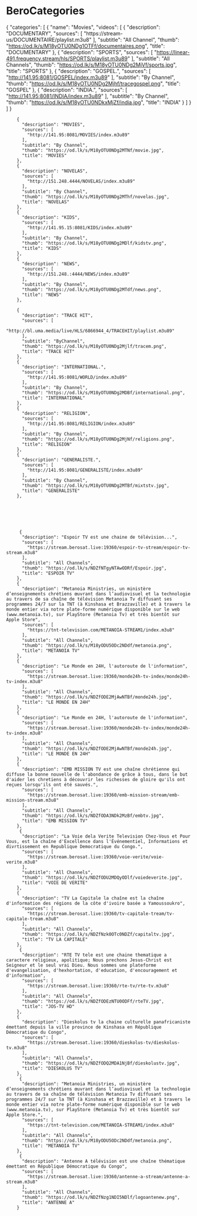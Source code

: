 # BeroCategories
{
  "categories": [
    {
      "name": "Movies",
      "videos": [
             {
          "description": "DOCUMENTARY",
          "sources": [
            "https://stream-us/DOCUMENTAIRE/playlist.m3u8"
          ],
          "subtitle": "All Channel",
          "thumb": "https://od.lk/s/M18yOTU0NDg1OTFf/documentaires.png",
          "title": "DOCUMENTARY"
        },
        {
          "description": "SPORTS",
          "sources": [
            "https://linear-491.frequency.stream/hls/SPORTS/playlist.m3u89"
          ],
          "subtitle": "All Channels",
          "thumb": "https://od.lk/s/M18yOTU0NDg2MjVf/sports.jpg",
          "title": "SPORTS"
        },
          {
          "description": "GOSPEL.",
          "sources": [
            "http://141.95:8081/GOSPEL/index.m3u89"
          ],
          "subtitle": "By Channel",
          "thumb": "https://od.lk/s/M18yOTU0NDg2Mjhf/tracegospel.png",
          "title": "GOSPEL"
        },
        {
          "description": "INDIA.",
          "sources": [
            "http://141.95:8081/INDIA/index.m3u89"
          ],
          "subtitle": "By Channel",
          "thumb": "https://od.lk/s/M18yOTU0NDkxMjZf/india.jpg",
          "title": "INDIA"
        }
      ]
    }
  ]
}



      
        
        {
          "description": "MOVIES",
          "sources": [
            "http://141.95:8081/MOVIES/index.m3u89"
          ],
          "subtitle": "By Channel",
          "thumb": "https://od.lk/s/M18yOTU0NDg2MTNf/movie.jpg",
          "title": "MOVIES"
        },
        {
          "description": "NOVELAS",
          "sources": [
            "http://151.248.4444/NOVELAS/index.m3u89"
          ],
          "subtitle": "By Channel",
          "thumb": "https://od.lk/s/M18yOTU0NDg2MThf/novelas.jpg",
          "title": "NOVELAS"
        },
        {
          "description": "KIDS",
          "sources": [
            "http://141.95.15:8081/KIDS/index.m3u89"
          ],
          "subtitle": "By Channel",
          "thumb": "https://od.lk/s/M18yOTU0NDg2MDlf/kidstv.png",
          "title": "KIDS"
        },
        {
          "description": "NEWS",
          "sources": [
            "http://151.248.:4444/NEWS/index.m3u89"
          ],
          "subtitle": "By Channel",
          "thumb": "https://od.lk/s/M18yOTU0NDg2MTdf/news.png",
          "title": "NEWS"
        },
       
        {
          "description": "TRACE HIT",
          "sources": [
            "http://bl.uma.media/live/HLS/6866944_4/TRACEHIT/playlist.m3u89"
          ],
          "subtitle": "ByChannel",
          "thumb": "https://od.lk/s/M18yOTU0NDg2Mjlf/tracem.png",
          "title": "TRACE HIT"
        },
        {
          "description": "INTERNATIONAL.",
          "sources": [
            "http://141.95:8081/WORLD/index.m3u89"
          ],
          "subtitle": "By Channel",
          "thumb": "https://od.lk/s/M18yOTU0NDg2MDBf/international.png",
          "title": "INTERNATIONAL"
        },
        {
          "description": "RELIGION",
          "sources": [
            "http://141.95:8081/RELIGION/index.m3u89"
          ],
          "subtitle": "By Channel",
          "thumb": "https://od.lk/s/M18yOTU0NDg2MjNf/religions.png",
          "title": "RELIGION"
        },
        {
          "description": "GENERALISTE.",
          "sources": [
            "http://141.95:8081/GENERALISTE/index.m3u89"
          ],
          "subtitle": "By Channel",
          "thumb": "https://od.lk/s/M18yOTU0NDg2MTBf/mixtstv.jpg",
          "title": "GENERALISTE"
        },
      





         {
          "description": "Espoir TV est une chaine de télévision...",
          "sources": [
            "https://stream.berosat.live:19360/espoir-tv-stream/espoir-tv-stream.m3u8"
          ],
          "subtitle": "All Channels",
          "thumb": "https://od.lk/s/NDZfNTgyNTAwODRf/Espoir.jpg",
          "title": "ESPOIR TV"
        },
        {
          "description": "Metanoia Ministries, un ministère d’enseignements chrétiens œuvrant dans l’audiovisuel et la technologie au travers de sa chaîne de télévision Metanoia Tv diffusant ses programmes 24/7 sur la TNT (à Kinshasa et Brazzaville) et à travers le monde entier via notre plate-forme numérique disponible sur le web (www.metanoia.tv), sur PlayStore (Metanoia Tv) et très bientôt sur Apple Store",
          "sources": [
            "https://tnt-television.com/METANOIA-STREAM1/index.m3u8"
          ],
          "subtitle": "All Channels",
          "thumb": "https://od.lk/s/M18yODU5ODc2NDdf/metanoia.png",
          "title": "METANOIA TV"
        },
        {
          "description": "Le Monde en 24H, l'autoroute de l'information",
          "sources": [
            "https://stream.berosat.live:19360/monde24h-tv-index/monde24h-tv-index.m3u8"
          ],
          "subtitle": "All Channels",
          "thumb": "https://od.lk/s/NDZfODE2MjAwNTBf/monde24h.jpg",
          "title": "LE MONDE EN 24H"
        },
        {
          "description": "Le Monde en 24H, l'autoroute de l'information",
          "sources": [
            "https://stream.berosat.live:19360/monde24h-tv-index/monde24h-tv-index.m3u8"
          ],
          "subtitle": "All Channels",
          "thumb": "https://od.lk/s/NDZfODE2MjAwNTBf/monde24h.jpg",
          "title": "LE MONDE EN 24H"
        },
        {
          "description": "EMB MISSION TV est une chaîne chrétienne qui diffuse la bonne nouvelle de l'abondance de grâce à tous, dans le but d'aider les chretiens à découvrir les richesses de gloire qu'ils ont reçues lorsqu'ils ont été sauvés.",
          "sources": [
            "https://stream.berosat.live:19360/emb-mission-stream/emb-mission-stream.m3u8"
          ],
          "subtitle": "All Channels",
          "thumb": "https://od.lk/s/NDZfODA3NDk2MzBf/embtv.jpg",
          "title": "EMB MISSION TV"
        },
         {
          "description": "La Voie dela Verite Television Chez-Vous et Pour Vous, est la chaîne d'Excellence dans l'Événementiel, Informations et divrtissement en Republique Democratique du Congo.",
          "sources": [
            "https://stream.berosat.live:19360/voie-verite/voie-verite.m3u8"
          ],
          "subtitle": "All Channels",
          "thumb": "https://od.lk/s/NDZfODU2MDQyODlf/voiedeverite.jpg",
          "title": "VOIE DE VERITE"
        },
        {
          "description": "TV La Capitale la chaîne est la chaîne d'information des régions de la côte d'ivoire basée a Yamoussoukro",
          "sources": [
            "https://stream.berosat.live:19360/tv-capitale-tream/tv-capitale-tream.m3u8"
          ],
          "subtitle": "All Channels",
          "thumb": "https://od.lk/s/NDZfNzk0OTc0NDZf/capitaltv.jpg",
          "title": "TV LA CAPITALE"
        },
         {
          "description": "RTE TV tele est une chaine thematique a caractere religieux, apolitique; Nous prechons Jesus-Christ est Seigneur et le seul vrai Dieu. Nous sommes une plateforme d'evangelisation, d'hexhortation, d'education, d'encouragement et d'information",
          "sources": [
            "https://stream.berosat.live:19360/rte-tv/rte-tv.m3u8"
          ],
          "subtitle": "All Channels",
          "thumb": "https://od.lk/s/NDZfODEzNTU0ODFf/rteTV.jpg",
          "title": "JOS-TV HD"
        },
        {
          "description": "Dieskolus tv la chaine culturelle panafricaniste émettant depuis la ville province de Kinshasa en République Démocratique du Congo",
          "sources": [
            "https://stream.berosat.live:19360/dieskolus-tv/dieskolus-tv.m3u8"
          ],
          "subtitle": "All Channels",
          "thumb": "https://od.lk/s/NDZfODQ2MDA1NjBf/dieskolustv.jpg",
          "title": "DIESKOLUS TV"
        },
         {
          "description": "Metanoia Ministries, un ministère d’enseignements chrétiens œuvrant dans l’audiovisuel et la technologie au travers de sa chaîne de télévision Metanoia Tv diffusant ses programmes 24/7 sur la TNT (à Kinshasa et Brazzaville) et à travers le monde entier via notre plate-forme numérique disponible sur le web (www.metanoia.tv), sur PlayStore (Metanoia Tv) et très bientôt sur Apple Store.",
          "sources": [
            "https://tnt-television.com/METANOIA-STREAM1/index.m3u8"
          ],
          "subtitle": "All Channels",
          "thumb": "https://od.lk/s/M18yODU5ODc2NDdf/metanoia.png",
          "title": "METANOIA TV"
        },
         {
          "description": "Antenne A télévision est une chaîne thématique émettant en République Démocratique du Congo",
          "sources": [
            "https://stream.berosat.live:19360/antenne-a-stream/antenne-a-stream.m3u8"
          ],
          "subtitle": "All Channels",
          "thumb": "https://od.lk/s/NDZfNzg1NDI5NDlf/logoantenew.png",
          "title": "ANTENNE A"
        }
       
   
